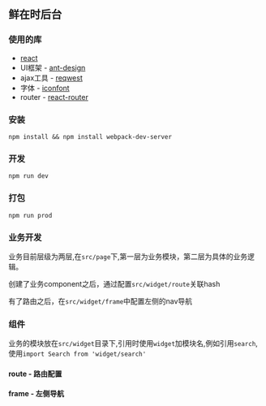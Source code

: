 ## 鲜在时后台

### 使用的库

- [react](https://facebook.github.io/react/)
- UI框架 - [ant-design](https://ant.design/)
- ajax工具 - [reqwest](https://github.com/ded/reqwest)
- 字体 - [iconfont](http://www.iconfont.cn/)
- router - [react-router](https://github.com/ReactTraining/react-router)

### 安装

```
npm install && npm install webpack-dev-server
```

### 开发

```
npm run dev
```

### 打包

```
npm run prod
```

### 业务开发

业务目前层级为两层,在`src/page`下,第一层为业务模块，第二层为具体的业务逻辑。

创建了业务component之后，通过配置`src/widget/route`关联hash

有了路由之后，在`src/widget/frame`中配置左侧的nav导航

### 组件

业务的模块放在`src/widget`目录下,引用时使用`widget`加模块名,例如引用`search`,使用`import Search from 'widget/search'`

#### route - 路由配置

#### frame - 左侧导航
